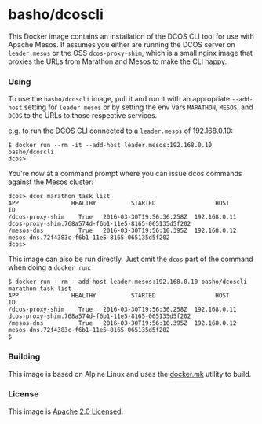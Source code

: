 # basho/dcoscli

This Docker image contains an installation of the DCOS CLI tool for use with Apache Mesos. It assumes you either are running the DCOS server on `leader.mesos` or the OSS `dcos-proxy-shim`, which is a small nginx image that proxies the URLs from Marathon and Mesos to make the CLI happy.

### Using

To use the `basho/dcoscli` image, pull it and run it with an appropriate `--add-host` setting for `leader.mesos` or by setting the env vars `MARATHON`, `MESOS`, and `DCOS` to the URLs to those respective services.

e.g. to run the DCOS CLI connected to a `leader.mesos` of 192.168.0.10:

    $ docker run --rm -it --add-host leader.mesos:192.168.0.10 basho/dcoscli
    dcos>

You're now at a command prompt where you can issue dcos commands against the Mesos cluster:

    dcos> dcos marathon task list
    APP               HEALTHY          STARTED                 HOST       ID
    /dcos-proxy-shim    True   2016-03-30T19:56:36.258Z  192.168.0.11 dcos-proxy-shim.768a574d-f6b1-11e5-8165-065135d5f202
    /mesos-dns          True   2016-03-30T19:56:10.395Z  192.168.0.12 mesos-dns.72f4383c-f6b1-11e5-8165-065135d5f202
    dcos>

This image can also be run directly. Just omit the `dcos` part of the command when doing a `docker run`:

    $ docker run --rm --add-host leader.mesos:192.168.0.10 basho/dcoscli marathon task list
    APP               HEALTHY          STARTED                 HOST       ID
    /dcos-proxy-shim    True   2016-03-30T19:56:36.258Z  192.168.0.11 dcos-proxy-shim.768a574d-f6b1-11e5-8165-065135d5f202
    /mesos-dns          True   2016-03-30T19:56:10.395Z  192.168.0.12 mesos-dns.72f4383c-f6b1-11e5-8165-065135d5f202
    $

### Building

This image is based on Alpine Linux and uses the [docker.mk](https://github.com/jbrisbin/docker.mk) utility to build.

### License

This image is [Apache 2.0 Licensed](http://www.apache.org/licenses/LICENSE-2.0).
